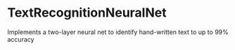 # TextRecognitionNeuralNet
Implements a two-layer neural net to identify hand-written text to up to 99% accuracy
